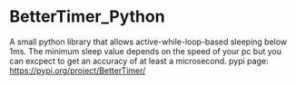 # BetterTimer_Python
 A small python library that allows active-while-loop-based sleeping below 1ms. The minimum sleep value depends on the speed of your pc but you can excpect to get an accuracy of at least a microsecond.
 pypi page: https://pypi.org/project/BetterTimer/
